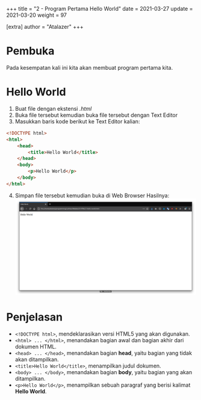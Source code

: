 +++
title = "2 - Program Pertama Hello World"
date = 2021-03-27
update = 2021-03-20
weight = 97

[extra]
author = "Atalazer"
+++

# Pembuka
Pada kesempatan kali ini kita akan membuat program pertama kita.

# Hello World
1. Buat file dengan ekstensi *.html*
2. Buka file tersebut kemudian buka file tersebut dengan Text Editor
3. Masukkan baris kode berikut ke Text Editor kalian:
```html
<!DOCTYPE html>
<html>
    <head>
        <title>Hello World</title>
    </head>
    <body>
        <p>Hello World</p>
    </body>
</html>
```
4. Simpan file tersebut kemudian buka di Web Browser
Hasilnya:
![Hello World di Browser](/img/html/2-hello-world.png)

# Penjelasan
- `<!DOCTYPE html>`, mendeklarasikan versi HTML5 yang akan digunakan.
- `<html> ... </html>`, menandakan bagian awal dan bagian akhir dari dokumen HTML.
- `<head> ... </head>`, menandakan bagian **head**, yaitu bagian yang tidak akan ditampilkan.
- `<title>Hello World</title>`, menampilkan judul dokumen.
- `<body> ... </body>`, menandakan bagian **body**, yaitu bagian yang akan ditampilkan.
- `<p>Hello World</p>`, menampilkan sebuah paragraf yang berisi kalimat **Hello World**.

